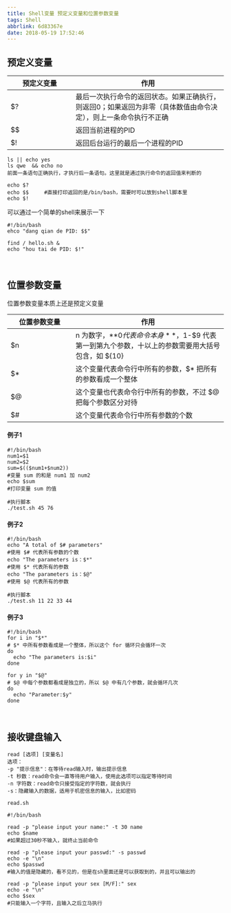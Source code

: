 ```yaml
---
title: Shell变量 预定义变量和位置参数变量
tags: Shell
abbrlink: 6d83367e
date: 2018-05-19 17:52:46
---
```


<style>
table th:nth-of-type(1){
width: 30%;
}
table th:nth-of-type(2){
width: 70%
;
}

</style>


## 预定义变量
|预定义变量|作用|
|--|--|
|$?|最后一次执行命令的返回状态。如果正确执行，则返回0；如果返回为非零（具体数值由命令决定），则上一条命令执行不正确|
|$$|返回当前进程的PID|
|$!|返回后台运行的最后一个进程的PID|


```
ls || echo yes
ls qwe  && echo no
前面一条语句正确执行，才执行后一条语句。这里就是通过执行命令的返回值来判断的

echo $?
echo $$     #直接打印返回的是/bin/bash，需要时可以放到shell脚本里
echo $! 
```

可以通过一个简单的shell来展示一下
```
#!/bin/bash
ehco "dang qian de PID: $$"

find / hello.sh &
echo "hou tai de PID: $!"
```
<br>

## 位置参数变量
位置参数变量本质上还是预定义变量

|位置参数变量|作用|
|--|--|
|$n|n 为数字，**$0 代表命令本身**，$1-$9 代表第一到第九个参数，十以上的参数需要用大括号包含，如 ${10}|
|$*|这个变量代表命令行中所有的参数，$* 把所有的参数看成一个整体|
|$@|这个变量也代表命令行中所有的参数，不过 $@ 把每个参数区分对待|
|$#|这个变量代表命令行中所有参数的个数|


#### 例子1
```
#!/bin/bash
num1=$1
num2=$2
sum=$(($num1+$num2)) 
#变量 sum 的和是 num1 加 num2
echo $sum 
#打印变量 sum 的值
```

```
#执行脚本
./test.sh 45 76
```

#### 例子2
```
#!/bin/bash
echo "A total of $# parameters"
#使用 $# 代表所有参数的个数
echo "The parameters is：$*"
#使用 $* 代表所有的参数
echo "The parameters is：$@"
#使用 $@ 代表所有的参数
```
```
#执行脚本
./test.sh 11 22 33 44
```

#### 例子3
```
#!/bin/bash
for i in "$*"
# $* 中所有参数看成是一个整体，所以这个 for 循环只会循环一次
do
  echo "The parameters is:$i"
done

for y in "$@"
# $@ 中每个参数都看成是独立的，所以 $@ 中有几个参数，就会循环几次
do
  echo "Parameter:$y"
done
```


<br>


## 接收键盘输入
```
read [选项] [变量名]
选项：
-p "提示信息"：在等待read输入时，输出提示信息
-t 秒数：read命令会一直等待用户输入，使用此选项可以指定等待时间
-n 字符数：read命令只接受指定的字符数，就会执行
-s：隐藏输入的数据，适用于机密信息的输入，比如密码
```

`read.sh`
```
#!/bin/bash

read -p "please input your name:" -t 30 name
echo $name
#如果超过30秒不输入，就终止当前命令

read -p "please input your passwd:" -s passwd
echo -e "\n"
echo $passwd
#输入的值是隐藏的，看不见的，但是在sh里面还是可以获取到的，并且可以输出的

read -p "please input your sex [M/F]:" sex
echo -e "\n"
echo $sex
#只能输入一个字符，且输入之后立马执行
```

